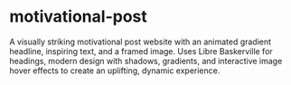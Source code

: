 # motivational-post
A visually striking motivational post website with an animated gradient headline, inspiring text, and a framed image. Uses Libre Baskerville for headings, modern design with shadows, gradients, and interactive image hover effects to create an uplifting, dynamic experience.

